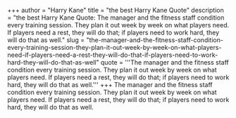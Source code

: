 +++
author = "Harry Kane"
title = "the best Harry Kane Quote"
description = "the best Harry Kane Quote: The manager and the fitness staff condition every training session. They plan it out week by week on what players need. If players need a rest, they will do that; if players need to work hard, they will do that as well."
slug = "the-manager-and-the-fitness-staff-condition-every-training-session-they-plan-it-out-week-by-week-on-what-players-need-if-players-need-a-rest-they-will-do-that-if-players-need-to-work-hard-they-will-do-that-as-well"
quote = '''The manager and the fitness staff condition every training session. They plan it out week by week on what players need. If players need a rest, they will do that; if players need to work hard, they will do that as well.'''
+++
The manager and the fitness staff condition every training session. They plan it out week by week on what players need. If players need a rest, they will do that; if players need to work hard, they will do that as well.
